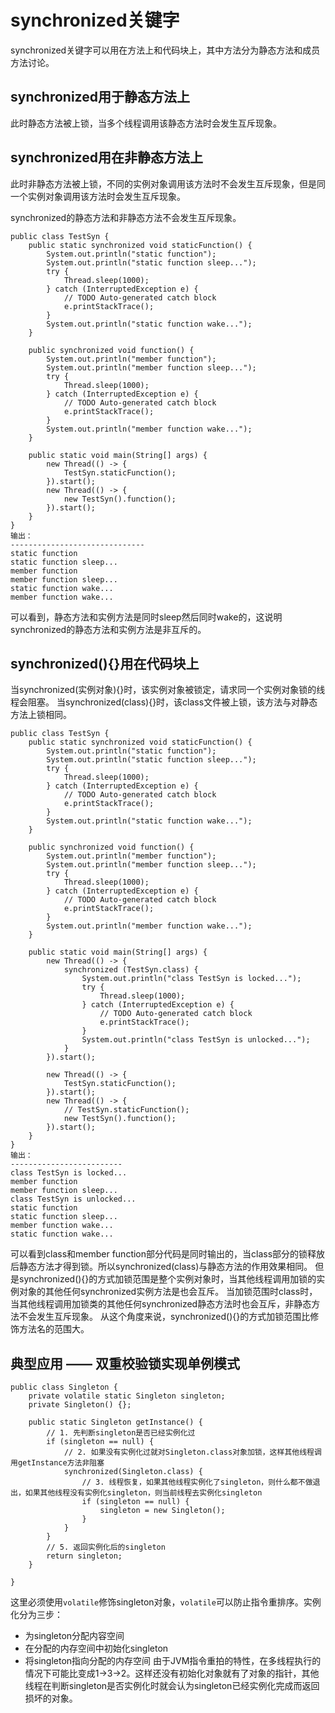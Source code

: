 # synchronized关键字
synchronized关键字可以用在方法上和代码块上，其中方法分为静态方法和成员方法讨论。

## synchronized用于静态方法上
此时静态方法被上锁，当多个线程调用该静态方法时会发生互斥现象。

## synchronized用在非静态方法上
此时非静态方法被上锁，不同的实例对象调用该方法时不会发生互斥现象，但是同一个实例对象调用该方法时会发生互斥现象。

synchronized的静态方法和非静态方法不会发生互斥现象。
```
public class TestSyn {
    public static synchronized void staticFunction() {
        System.out.println("static function");
        System.out.println("static function sleep...");
        try {
            Thread.sleep(1000);
        } catch (InterruptedException e) {
            // TODO Auto-generated catch block
            e.printStackTrace();
        }
        System.out.println("static function wake...");
    }

    public synchronized void function() {
        System.out.println("member function");
        System.out.println("member function sleep...");
        try {
            Thread.sleep(1000);
        } catch (InterruptedException e) {
            // TODO Auto-generated catch block
            e.printStackTrace();
        }
        System.out.println("member function wake...");
    }

    public static void main(String[] args) {
        new Thread(() -> {
            TestSyn.staticFunction();
        }).start();
        new Thread(() -> {
            new TestSyn().function();
        }).start();
    }
}
输出：
------------------------------
static function
static function sleep...
member function
member function sleep...
static function wake...
member function wake...
```
可以看到，静态方法和实例方法是同时sleep然后同时wake的，这说明synchronized的静态方法和实例方法是非互斥的。

## synchronized(){}用在代码块上
当synchronized(实例对象){}时，该实例对象被锁定，请求同一个实例对象锁的线程会阻塞。
当synchronized(class){}时，该class文件被上锁，该方法与对静态方法上锁相同。
```
public class TestSyn {
    public static synchronized void staticFunction() {
        System.out.println("static function");
        System.out.println("static function sleep...");
        try {
            Thread.sleep(1000);
        } catch (InterruptedException e) {
            // TODO Auto-generated catch block
            e.printStackTrace();
        }
        System.out.println("static function wake...");
    }

    public synchronized void function() {
        System.out.println("member function");
        System.out.println("member function sleep...");
        try {
            Thread.sleep(1000);
        } catch (InterruptedException e) {
            // TODO Auto-generated catch block
            e.printStackTrace();
        }
        System.out.println("member function wake...");
    }

    public static void main(String[] args) {
        new Thread(() -> {
            synchronized (TestSyn.class) {
                System.out.println("class TestSyn is locked...");
                try {
                    Thread.sleep(1000);
                } catch (InterruptedException e) {
                    // TODO Auto-generated catch block
                    e.printStackTrace();
                }
                System.out.println("class TestSyn is unlocked...");
            }
        }).start(); 

        new Thread(() -> {
            TestSyn.staticFunction();
        }).start();
        new Thread(() -> {
            // TestSyn.staticFunction();
            new TestSyn().function();
        }).start();
    }
}
输出：
-------------------------
class TestSyn is locked...
member function
member function sleep...
class TestSyn is unlocked...
static function
static function sleep...
member function wake...
static function wake...
```
可以看到class和member function部分代码是同时输出的，当class部分的锁释放后静态方法才得到锁。所以synchronized(class)与静态方法的作用效果相同。
但是synchronized(){}的方式加锁范围是整个实例对象时，当其他线程调用加锁的实例对象的其他任何synchronized实例方法是也会互斥。
当加锁范围时class时，当其他线程调用加锁类的其他任何synchronized静态方法时也会互斥，非静态方法不会发生互斥现象。
从这个角度来说，synchronized(){}的方式加锁范围比修饰方法名的范围大。

## 典型应用 —— 双重校验锁实现单例模式
```
public class Singleton {
    private volatile static Singleton singleton;
    private Singleton() {};

    public static Singleton getInstance() {
        // 1. 先判断singleton是否已经实例化过
        if (singleton == null) {
            // 2. 如果没有实例化过就对Singleton.class对象加锁，这样其他线程调用getInstance方法非阻塞
            synchronized(Singleton.class) {
                // 3. 线程恢复，如果其他线程实例化了singleton，则什么都不做退出，如果其他线程没有实例化singleton，则当前线程去实例化singleton
                if (singleton == null) {
                    singleton = new Singleton();
                }
            }
        }
        // 5. 返回实例化后的singleton
        return singleton;
    }
    
}
```
这里必须使用`volatile`修饰singleton对象，`volatile`可以防止指令重排序。实例化分为三步：
* 为singleton分配内容空间
* 在分配的内存空间中初始化singleton
* 将singleton指向分配的内存空间
由于JVM指令重拍的特性，在多线程执行的情况下可能比变成1->3->2。这样还没有初始化对象就有了对象的指针，其他线程在判断singleton是否实例化时就会认为singleton已经实例化完成而返回损坏的对象。
